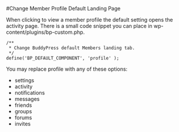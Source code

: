 #Change Member Profile Default Landing Page

When clicking to view a member profile the default setting opens the activity page. There is a small code snippet you can place in wp-content/plugins/bp-custom.php.

    /**
     * Change BuddyPress default Members landing tab.
     */
    define('BP_DEFAULT_COMPONENT', 'profile' );

You may replace profile with any of these options:

*   settings
*   activity
*   notifications
*   messages
*   friends
*   groups
*   forums
*   invites